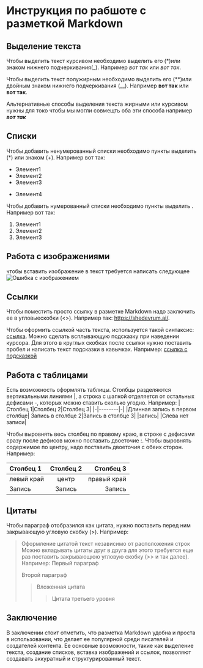 # Инструкция по рабшоте с разметкой Markdown

## Выделение текста 

Чтобы выделить текст курсивом необходимо выделить его  (*)или знаком нижнего подчеркивания(_). Например *вот так* или _вот так_.

Чтобы выделить текст полужирным необходимо выделить его (**)или двойным знаком нижнего подчеркивания (__). Например **вот так** или __вот так__.


Альтернативные способы выделения текста жирными или курсивом нужны для токо чтобы мы могли совмещть оба эти способа например __*вот так*__


## Списки 

Чтобы добавить ненумерованный списки необходимо пункты выделить (*) или знаком (+). Например вот так:
* Элемент1
* Элемент2
* Элемент3
+ Элемент4

Чтобы добавить нумерованный списки необходимо пункты выделить . Например вот так:
1. Элемент1
2. Элемент2
3. Элемент3

## Работа с изображениями 

чтобы вставить изображение в текст требуется написать следующее ![Ошибка с изображением](orig.webp)

## Ссылки

Чтобы поместить просто ссылку в разметке Markdown надо заключить ее в угловыескобки (<>). Например так: <https://shedevrum.ai/>.

Чтобы оформить ссылкой часть текста, используется такой синтаксис: [ссылка](https://shedevrum.ai/ ). Можно сделать всплывающую подсказку при наведении курсора. Для этого в круглых скобках после ссылки нужно поставить пробел и написать текст подсказки в кавычках. Например: [ссылка с подсказкой](https://shedevrum.ai/ 'Кликабельно')

## Работа с таблицами 

Есть возможность оформлять таблицы. Столбцы разделяются вертикальными линиями |, а строка с шапкой отделяется от остальных дефисами -, которых можно ставить сколько угодно. Например:
|Столбец 1|Столбец 2|Столбец 3|
|-|--------|-|
|Длинная запись в первом столбце| Запись в столбце 2|Запись в столбце 3|
|запись| |Слева нет записи|

Чтобы выровнять весь столбец по правому краю, в строке с дефисами сразу после дефисов можно поставить двоеточие :. Чтобы выровнять содержимое по центру, надо поставить двоеточия с обеих сторон. Например:

|Столбец 1|Столбец 2|Столбец 3|
|:-|:-:|-:|
|левый край|центр|правый край|
|Запись|Запись|Запись|

## Цитаты 
Чтобы параграф отобразился как цитата, нужно поставить перед ним закрывающую угловую скобку (>). Например:
> Оформление цитатой
текст независимо от расположения строк
Можно вкладывать цитаты друг в друга для этого требуется еще раз поставить закрывающюю угловую скобку (>> и так далее). Например:
> Первый параграф
>
> Второй параграф
>
> > Вложенная цитата
> > > Цитата третьего уровня


## Заключение
В заключении стоит отметить, что разметка Markdown удобна и проста в использовании, что делает ее популярной среди писателей и создателей контента. Ее основные возможности, такие как выделение текста, создание списков, вставка изображений и ссылок, позволяют создавать аккуратный и структурированный текст.

